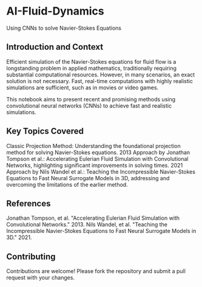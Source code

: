 # AI-Fluid-Dynamics
Using CNNs to solve Navier-Stokes Equations

## Introduction and Context
Efficient simulation of the Navier-Stokes equations for fluid flow is a longstanding problem in applied mathematics, traditionally requiring substantial computational resources. However, in many scenarios, an exact solution is not necessary. Fast, real-time computations with highly realistic simulations are sufficient, such as in movies or video games.

This notebook aims to present recent and promising methods using convolutional neural networks (CNNs) to achieve fast and realistic simulations.

## Key Topics Covered
Classic Projection Method: Understanding the foundational projection method for solving Navier-Stokes equations.
2013 Approach by Jonathan Tompson et al.: Accelerating Eulerian Fluid Simulation with Convolutional Networks, highlighting significant improvements in solving times.
2021 Approach by Nils Wandel et al.: Teaching the Incompressible Navier-Stokes Equations to Fast Neural Surrogate Models in 3D, addressing and overcoming the limitations of the earlier method.

## References
Jonathan Tompson, et al. "Accelerating Eulerian Fluid Simulation with Convolutional Networks." 2013.
Nils Wandel, et al. "Teaching the Incompressible Navier-Stokes Equations to Fast Neural Surrogate Models in 3D." 2021.

## Contributing
Contributions are welcome! Please fork the repository and submit a pull request with your changes.
